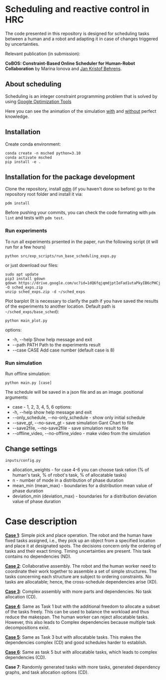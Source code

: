 # Scheduling and reactive control in HRC

The code presented in this repository is designed for scheduling tasks between a human and a robot and adapting it in case of changes triggered by uncertainties. 

Relevant publication (in submission):

**CoBOS: Constraint-Based Online Scheduler for Human-Robot Collaboration**
by Marina Ionova and [Jan Kristof Behrens](www.behrens-jan.de).


## About scheduling 
Scheduling is an integer constraint programming problem that is solved by using [Google Optimization Tools][about-ortool]

[about-ortool]: https://github.com/google/or-tools

Here you can see the animation of the simulation [with](img/simulation.gif) and [without](img/simulation_with_perfect_knowledge.gif) perfect knowledge. 

## Installation 

Create conda environment:
```
conda create -n msched python=3.10
conda activate msched
pip install -e .
```
## Installation for the package development

Clone the repository, install [pdm](https://pdm-project.org/latest/) (if you haven't done so before) go to the repository root folder and install it via:

`pdm install`

Before pushing your commits, you can check the code formating with `pdm lint` and tests with `pdm test`.

### Run experiments

To run all experiments prsented in the paper, run the following script (it will run for a few hours)
```
python src/exp_scripts/run_base_scheduling_exps.py
```
or just download our files:
```
sudo apt update
pip3 install gdown
gdown https://drive.google.com/uc?id=1dQ6fqjqmdjptIeFad1utaPkyIB6cPHCj -O sched_exps.zip
unzip sched_exps.zip -d ~/sched_exps
```

Plot barplot (It is necessary to clarify the path if you have saved the results of the experiments to another location. Default path is `~/sched_exps/base_sched`):
```
python main_plot.py
```
options:
*  -h, --help   Show help message and exit
*  --path PATH  Path to the experiments result 
*  --case CASE  Add case number (default case is 8)

### Run simulation
Run offline simulation:
```
python main.py [case]
```
The schedule will be saved in a json file and as an image.
positional arguments: <br />
*  case - 1, 2, 3, 4, 5, 6
options:
*  -h, --help            show help message and exit
*  --only_schedule, --no-only_schedule - show only initial schedule
*  --save_gt, --no-save_gt - save simulation Gant Chart to file
*  --save2file, --no-save2file - save simulation result to file
*  --offline_video, --no-offline_video - make video from the simulation


<!-- ## Quick Start
You can choose one of these cases:
![Screenshot](cases.png) -->







[//]: # (### Replay graph offline)

[//]: # (After running simulation, you can view the Gantt Chart of initial and final schedule.)

[//]: # (```)

[//]: # ( python main_plot.py )

[//]: # (```)

[//]: # (positional arguments:<br />)

[//]: # (mode - Select the mode you want to render: sim_vis or plot_schedule)

[//]: # ()
[//]: # (options: <br />)

[//]: # (*-h, --help* show this help message and exit)
## Change settings

`inputs/config.py`

* allocation_weights - for case 4-6 you can choose task ration (% of human's task, % of robot's task, % of allocatable tasks)
* n - number of mode in a distribution of phase duration 
* mean_min (mean_max) - boundaries for a distribution mean value of phase duration  
* deviation_min (deviation_max) - boundaries for a distribution deviation value of phase duration

# Case description

[**Case 1**](img/schedule_case_1.pdf): Simple pick and place operation. The robot and the human have fixed tasks assigned, i.e., they pick up an object from a specified location and place it at designated spots. The decisions concern only the ordering of tasks and their exact timing. Timing uncertainties are present. This task contains no dependencies (ND).

[**Case 2**](img/schedule_case_2.pdf): Collaborative assembly. The robot and the human worker need to coordinate their work together to assemble a set of simple structures. The tasks concerning each structure are subject to ordering constraints. No tasks are allocatable; hence, the cross-schedule dependencies arise (XD).

[**Case 3**](img/schedule_case_3.pdf): Complex assembly with more parts and dependencies. No task allocation (CD).

[**Case 4**](img/schedule_case_4.pdf): Same as Task 1 but with the additional freedom to allocate a subset of the tasks freely. This can be used to balance the workload and thus reduce the makespan. The human worker can reject allocatable tasks. However, this also leads to Complex dependencies because multiple task decompositions exist.

[**Case 5**](img/schedule_case_5.pdf): Same as Task 3 but with allocatable tasks. This makes the dependencies complex (CD) and good schedules harder to establish.

[**Case 6**](img/schedule_case_6.pdf): Same as task 5 but with allocatable tasks, which leads to complex dependencies (CD).

**Case 7**: Randomly generated tasks with more tasks, generated dependency graphs, and task allocation options (CD). 


